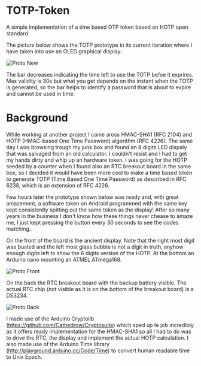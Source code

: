 TOTP-Token
==========

A simple implementation of a time based OTP token based on HOTP open standard

The picture below shows the TOTP prototype in its current iteration where I have taken into use an OLED graphical display:

![Proto New](https://raw.github.com/nicolacimmino/TOTP-Token/master/images/NewProto.jpg)

The bar decreases indicating the time left to use the TOTP befoe it exprires. Max validity is 30s but what you get depends on the instant when the TOTP is generated, so the bar helps to identify a password that is about to expire and cannot be used in time.

Background
==========

While working at another project I came aross HMAC-SHA1 (RFC 2104) and HOTP (HMAC-based One Time Password) algorithm (RFC 4226). The same day I was browsing trough my junk box and found an 8 digits LED dispaly that was salvaged from an old calculator. I couldn't resist and I had to get my hands dirty and whip up an hardware token. I was going for the HOTP seeded by a counter when I found also an RTC breakout board in the same box, so I decided it would have been more cool to make a time based token to generate TOTP (Time Based One Time Password) as described in RFC 6238, which is an extension of RFC 4226.

Few hours later the prototype shown below was ready and, with great amazement, a software token on Android programmed with the same key kept consistently spitting out the same token as the display! After so many years in the business I don't know how these things never chease to amaze me, I just kept pressing the button every 30 seconds to see the codes matching.

On the front of the board is the ancient display. Note that the right most digit was busted and the left most glass bubble is not a digit in truth, anyhow enough digits left to show the 6 digits version of the HOTP. At the bottom an Arduino nano mounting an ATMEL ATmega168.

![Proto Front](https://raw.github.com/nicolacimmino/TOTP-Token/master/images/ProtoFront.jpg)

On the back the RTC breakout board with the backup battery visible. The actual RTC chip (not visible as it is on the bottom of the breakout board) is a DS3234.

![Proto Back](https://raw.github.com/nicolacimmino/TOTP-Token/master/images/ProtoBack.jpg)

I made use of the Arduino Cryptolib (https://github.com/Cathedrow/Cryptosuite) which sped up te job incredibly as it offers ready implementation for the HMAC-SHA1 so all I had to do was to drive the RTC, the display and implement the actual HOTP calculation. I also made use of the Arduino Time library (http://playground.arduino.cc/Code/Time) to convert human readable time to Unix Epoch.
 

